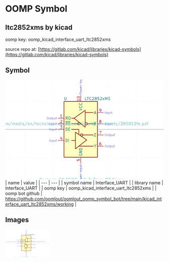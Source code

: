 # OOMP Symbol  
## ltc2852xms  by kicad  
  
oomp key: oomp_kicad_interface_uart_ltc2852xms  
  
source repo at: [https://gitlab.com/kicad/libraries/kicad-symbols](https://gitlab.com/kicad/libraries/kicad-symbols)  
## Symbol  
  
[![working.png](working_600.png)](working.png)  
| name | value | 
| --- | --- | 
| symbol name | Interface_UART | 
| library name | Interface_UART | 
| oomp key | oomp_kicad_interface_uart_ltc2852xms | 
| oomp bot github | https://github.com/oomlout/oomlout_oomp_symbol_bot/tree/main/kicad_interface_uart_ltc2852xms/working | 
## Images  
  
[![working.png](working_140.png)](working.png)  
